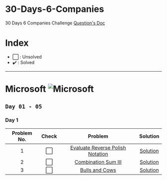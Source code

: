 # 30-Days-6-Companies
30 Days 6 Companies Challenge
[Question's Doc](https://bit.ly/30Days6CompanyWCE)

# Index
- ⬜ : Unsolved
- ✔️ : Solved

---

# Microsoft ![Microsoft](https://img.shields.io/badge/Microsoft-5E5E5E.svg?style=for-the-badge&logo=Microsoft&logoColor=white)
## `Day 01 - 05`

### Day 1
| Problem No. | Check | Problem | Solution  |
| :---: | :--------:  | :---------: | :---------: |
| 1   | ⬜ | [Evaluate Reverse Polish Notation](https://leetcode.com/problems/evaluate-reverse-polish-notation/) | [Solution](https://leetcode.com/playground/4XLytoSG) |
| 2   | ⬜ | [Combination Sum III](https://leetcode.com/problems/combination-sum-iii/description/) | [Solution](https://leetcode.com/playground/MZxoWTtb) |
| 3   | ⬜ | [Bulls and Cows](https://leetcode.com/problems/bulls-and-cows/) | [Solution](https://leetcode.com/playground/e4XJck6f) |
